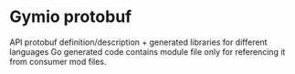 # Gymio protobuf

API protobuf definition/description + generated libraries for different languages
Go generated code contains module file only for referencing it from consumer mod files.
